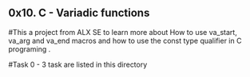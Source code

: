 ## 0x10. C - Variadic functions

#This a project from ALX SE to learn more about How to use va_start, va_arg and va_end macros and how to use the const type qualifier in C programing .

#Task 0 - 3 task are listed in this directory 
